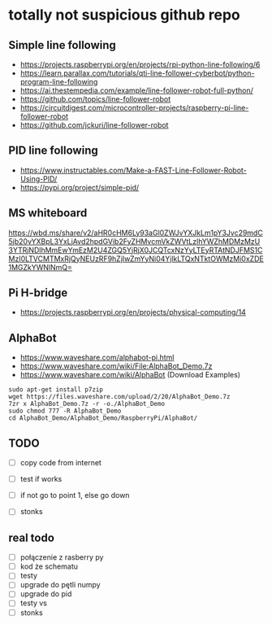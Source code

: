 # totally not suspicious github repo

## Simple line following
- https://projects.raspberrypi.org/en/projects/rpi-python-line-following/6
- https://learn.parallax.com/tutorials/qti-line-follower-cyberbot/python-program-line-following
- https://ai.thestempedia.com/example/line-follower-robot-full-python/
- https://github.com/topics/line-follower-robot
- https://circuitdigest.com/microcontroller-projects/raspberry-pi-line-follower-robot
- https://github.com/jckuri/line-follower-robot

## PID line following
- https://www.instructables.com/Make-a-FAST-Line-Follower-Robot-Using-PID/
- https://pypi.org/project/simple-pid/

## MS whiteboard
https://wbd.ms/share/v2/aHR0cHM6Ly93aGl0ZWJvYXJkLm1pY3Jvc29mdC5jb20vYXBpL3YxLjAvd2hpdGVib2FyZHMvcmVkZWVtLzlhYWZhMDMzMzU3YTRjNDlhMmEwYmEzM2U4ZGQ5YjRjX0JCQTcxNzYyLTEyRTAtNDJFMS1CMzI0LTVCMTMxRjQyNEUzRF9hZjIwZmYyNi04YjlkLTQxNTktOWMzMi0xZDE1MGZkYWNlNmQ=

## Pi H-bridge
- https://projects.raspberrypi.org/en/projects/physical-computing/14

## AlphaBot
- https://www.waveshare.com/alphabot-pi.html
- https://www.waveshare.com/wiki/File:AlphaBot_Demo.7z
- https://www.waveshare.com/wiki/AlphaBot (Download Examples)

```shell
sudo apt-get install p7zip
wget https://files.waveshare.com/upload/2/20/AlphaBot_Demo.7z
7zr x AlphaBot_Demo.7z -r -o./AlphaBot_Demo
sudo chmod 777 -R AlphaBot_Demo
cd AlphaBot_Demo/AlphaBot_Demo/RaspberryPi/AlphaBot/
```

## TODO
- [ ] copy code from internet
- [ ] test if works
- [ ] if not go to point 1, else go down
- [ ] stonks


## real todo
- [ ] połączenie z rasberry py
- [ ] kod że schematu
- [ ] testy
- [ ] upgrade do pętli numpy
- [ ] upgrade do pid
- [ ] testy vs
- [ ] stonks
